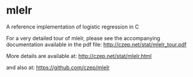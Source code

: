 # mlelr
A reference implementation of logistic regression in C

For a very detailed tour of mlelr, please see the accompanying documentation
available in the pdf file:
http://czep.net/stat/mlelr_tour.pdf

More details are available at:  http://czep.net/stat/mlelr.html

and also at: https://github.com/czep/mlelr
